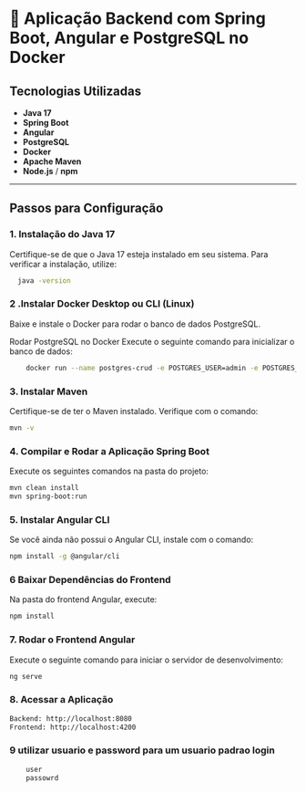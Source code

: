 # 🚀 Aplicação Backend com Spring Boot, Angular e PostgreSQL no Docker

## Tecnologias Utilizadas

- **Java 17**
- **Spring Boot**
- **Angular**
- **PostgreSQL**
- **Docker**
- **Apache Maven**
- **Node.js** / **npm**

---

## Passos para Configuração

### 1. Instalação do Java 17

Certifique-se de que o Java 17 esteja instalado em seu sistema. Para verificar a instalação, utilize:

```bash
  java -version
```

### 2 .Instalar Docker Desktop ou CLI (Linux)
Baixe e instale o Docker para rodar o banco de dados PostgreSQL.

Rodar PostgreSQL no Docker
Execute o seguinte comando para inicializar o banco de dados:

```bash
    docker run --name postgres-crud -e POSTGRES_USER=admin -e POSTGRES_PASSWORD=admin -e POSTGRES_DB=crud_db -p 5432:5432 -d postgres
```
### 3. Instalar Maven
Certifique-se de ter o Maven instalado. Verifique com o comando:

```bash
mvn -v
```

### 4. Compilar e Rodar a Aplicação Spring Boot
Execute os seguintes comandos na pasta do projeto:

```bash
mvn clean install
mvn spring-boot:run
```

### 5. Instalar Angular CLI
Se você ainda não possui o Angular CLI, instale com o comando:

```bash
npm install -g @angular/cli
```
### 6 Baixar Dependências do Frontend
Na pasta do frontend Angular, execute:

```bash
npm install
```

### 7. Rodar o Frontend Angular
Execute o seguinte comando para iniciar o servidor de desenvolvimento:

```bash
ng serve
```
### 8. Acessar a Aplicação

```bash
Backend: http://localhost:8080
Frontend: http://localhost:4200
```

### 9 utilizar usuario e password para um usuario padrao login

```bash
    user
    passowrd
    
